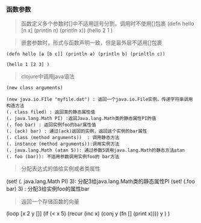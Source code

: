 ### 函数参数

> 函数定义多个参数时[]中不适用逗号分割，调用时不使用[]包裹
      (defn hello [n x] (println n) (println x))
      (hello 2 1 )

> 嵌套参数时，形式与函数声明一致，但是最外层不适用[]包裹

    (defn hello [a [b c]] (println a) (println b) (prinltln c))

    (hello 1 [2 3] )

> clojure中调用java语法

    (new class arguments)

    (new java.io.FIle "myfile.dat") : 返回一个java.io.File实例，传递字符串调用构造方法
    (. class filed) : 返回类的静态属性值
    (. java.lang.Math PI) :返回Java.lang.Math类的静态属性PI的值
    (. foo bar) : 返回实例foo的bar属性值
    (. (ack) bar) : 通过(ack)返回的实例，返回这个实例的bar属性
    (. class (method arguments))  : 调用静态方法
    (. instance (method arguments)):调用实例方法
    (. java.lang.Math (atan 5)): 通过参数5调用java.lang.Math的静态方法atan
    (. foo (bar)): 不适用参数调用实例foo的 bar方法
  
  >分配表达式的值给实例或者类属性

  (set! (. java.lang.Math PI) 3): 分配3给java.lang.Math类的静态属性PI
  (set! (.foo bar) 3) : 分配3给实例foo的属性bar


> 返回一个存储函数的向量

(loop [x 2 y []]
  (if (< x 5)
    (recur 
      (inc x)
      (conj y (fn [] (print x))))
      y
  )
 )
